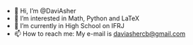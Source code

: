- 👋 Hi, I’m @DaviAsher
- 👀 I’m interested in Math, Python and LaTeX
- 🌱 I’m currently in High School on IFRJ
- 📫 How to reach me: My e-mail is daviashercb@gmail.com

<!---
DaviAsher/DaviAsher is a ✨ special ✨ repository because its `README.md` (this file) appears on your GitHub profile.
You can click the Preview link to take a look at your changes.
--->
